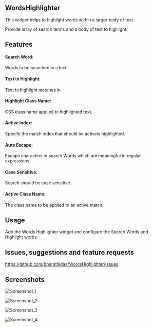 ## WordsHighlighter
This widget helps to highlight words within a larger body of text.

Provide array of search terms and a body of text to highlight.

## Features

#### Search Word: 
Words to be searched in a text.

#### Text to Highlight:
Text to highlight matches in.

#### Highlight Class Name: 
CSS class name applied to highlighted text.

#### Active Index:
Specify the match index that should be actively highlighted.

#### Auto Escape: 
Escape characters in search Words which are meaningful in regular expressions.

#### Case Sensitive: 
Search should be case sensitive.

#### Active Class Name:
The class name to be applied to an active match.


## Usage
Add the Words Highlighter widget and configure the Search Words and Highlight words


## Issues, suggestions and feature requests
https://github.com/bharathidas/WordsHighlighter/issues

## Screenshots

![Screenshot_1](https://user-images.githubusercontent.com/23263603/227234674-5c9ebe9f-abf6-452a-b4b8-2e99f4c381ec.png)

![Screenshot_2](https://user-images.githubusercontent.com/23263603/227234720-d0354e15-4338-4b7c-9d1b-4a9db78b335c.png)

![Screenshot_3](https://user-images.githubusercontent.com/23263603/227234744-36eb8e89-b6d8-4eb1-86f2-3b352fcae3d2.png)

![Screenshot_4](https://user-images.githubusercontent.com/23263603/227235228-22c7c3fb-bf57-424f-b7e5-2e679deb8310.png)



